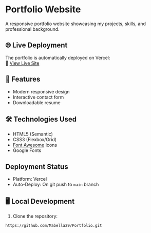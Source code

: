 # Portfolio Website

A responsive portfolio website showcasing my projects, skills, and professional background.

## 🌐 Live Deployment

The portfolio is automatically deployed on Vercel:  
🔗 [View Live Site](https://portfolio-sable-alpha-72.vercel.app/)

## 🚀 Features

- Modern responsive design
- Interactive contact form
- Downloadable resume

## 🛠️ Technologies Used

- HTML5 (Semantic)
- CSS3 (Flexbox/Grid)
- [Font Awesome](https://fontawesome.com/) Icons
- Google Fonts

## Deployment Status
- Platform: Vercel
- Auto-Deploy: On git push to `main` branch


## 🖥️ Local Development

1. Clone the repository:
```bash
https://github.com/Mabella29/Portfolio.git

